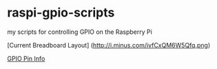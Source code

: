 raspi-gpio-scripts
==================

my scripts for controlling GPIO on the Raspberry Pi


[Current Breadboard Layout] (http://i.minus.com/ivfCxQM6W5Qfq.png)

[GPIO Pin Info](https://i.minus.com/ibonKGe9D2lBd3.png)
